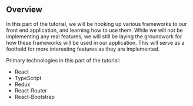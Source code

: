 ## Overview

In this part of the tutorial, we will be hooking up various frameworks to our front end application, and learning how to use them.  While we will not be implementing any real features, we will still be laying the groundwork for how these frameworks will be used in our application.  This will serve as a foothold for more interesting  features as they are implemented.

Primary technologies in this part of the tutorial:
 - React
 - TypeScript
 - Redux
 - React-Router
 - React-Bootstrap
